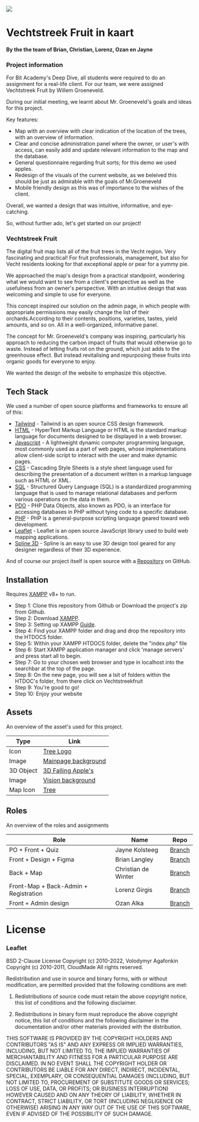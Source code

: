 ![](https://avatars.githubusercontent.com/u/53334549?s=280&v=4)

# Vechtstreek Fruit in kaart
#### By the the team of Brian, Christian, Lorenz, Ozan en Jayne

### Project information
For Bit Academy's Deep Dive, all students were required to do an assignment for a real-life client. For our team, we were assigned Vechtstreek Fruit by Willem Groeneveld. 

During our initial meeting, we learnt about Mr. Groeneveld's goals and ideas for this project.

Key features: 
- Map with an overview with clear indication of the location of the trees, with an overview of information. 
- Clear and concise administration panel where the owner, or user's with access, can easily add and update relevant information to the map and the database. 
- General questionnaire regarding fruit sorts; for this demo we used apples.
- Redesign of the visuals of the current website, as we beleived this should be just as admirable with the goals of Mr.Groeneveld 
- Mobile friendly design as this was of importance to the wishes of the client.

Overall, we wanted a design that was intuitive, informative, and eye-catching. 

So, without further ado, let's get started on our project! 

### Vechtstreek Fruit
The digital fruit map lists all of the fruit trees in the Vecht region. Very fascinating and practical! For fruit professionals, management, but also for Vecht residents looking for that exceptional apple or pear for a yummy pie. 

We approached the map's design from a practical standpoint, wondering what we would want to see from a client's perspective as well as the usefulness from an owner's perspective. With an intuitive design that was welcoming and simple to use for everyone.

This concept inspired our solution on the admin page, in which people with appropriate permissions may easily change the list of their orchards.According to their contents, positions, varieties, tastes, yield amounts, and so on. All in a well-organized, informative panel. 

The concept for Mr. Groeneveld's company was inspiring, particularly his approach to reducing the carbon impact of fruits that would otherwise go to waste. Instead of letting fruits rot on the ground, which just adds to the greenhouse effect. But instead revitalising and repurposing these fruits into organic goods for everyone to enjoy. 

We wanted the design of the website to emphasize this objective. 

## Tech Stack

We used a number of open source platforms and frameworks to ensure all of this:

- [Tailwind](https://tailwindcss.com/) - Tailwind is an open source CSS design framework.
- [HTML](https://en.wikipedia.org/wiki/HTML) - HyperText Markup Language or HTML is the standard markup language for documents designed to be displayed in a web browser.
- [Javascript](https://www.javascript.com/) - A lightweight dynamic computer programming language, most commonly used as a part of web pages, whose implementations allow client-side script to interact with the user and make dynamic pages.
- [CSS](https://en.wikipedia.org/wiki/CSS) - Cascading Style Sheets is a style sheet language used for describing the presentation of a document written in a markup language such as HTML or XML. 
- [SQL](https://en.wikipedia.org/wiki/SQL) - Structured Query Language (SQL) is a standardized programming language that is used to manage relational databases and perform various operations on the data in them.
- [PDO](https://www.php.net/manual/en/book.pdo.php) - PHP Data Objects, also known as PDO, is an interface for accessing databases in PHP without tying code to a specific database.
- [PHP](https://www.php.net/) - PHP is a general-purpose scripting language geared toward web development.
- [Leaflet](https://leafletjs.com/) - Leaflet is an open source JavaScript library used to build web mapping applications. 
- [Spline 3D](https://spline.design/) - Spline is an easy to use 3D design tool geared for any designer regardless of their 3D experience.

And of course our project itself is open source with a [Repository](https://github.com/LorenzGirgis/Vechtstreekfruit/tree/Brian) on GitHub.

## Installation

Requires [XAMPP](https://www.apachefriends.org/download.html) v8+ to run.
- Step 1: Clone this repository from Github or Download the project's zip from Github.
- Step 2: Download [XAMPP]((https://www.apachefriends.org/download.html)). 
- Step 3: Setting up XAMPP [Guide]((https://www.youtube.com/watch?v=1GevfhBGGWs)).
- Step 4: Find your XAMPP folder and drag and drop the repository into the HTDOCS folder. 
- Step 5: Within your XAMPP HTDOCS folder, delete the "index.php" file
- Step 6: Start XAMPP application manager and click 'manage servers' and press start all to begin.
- Step 7: Go to your chosen web browser and type in localhost into the searchbar at the top of the page. 
- Step 8: On the new page, you will see a lsit of folders within the HTDOC's folder, from there click on Vechtstreekfruit
- Step 9: You're good to go!
- Step 10: Enjoy your website

## Assets

An overview of the asset's used for this project.

| Type | Link |
| ------ | ------ |
| Icon | [Tree Logo](https://www.flaticon.com/free-icon/tree_2220094) |
| Image | [Mainpage background](https://www.pexels.com/photo/worms-eyeview-of-green-trees-957024/) |
| 3D Object | [3D Falling Apple's](https://sketchfab.com/3d-models/apple-643eb66651864bb78871e5c1066b4ef6) |
| Image | [Vision background](https://www.pexels.com/photo/man-on-a-tree-holding-apples-3019836/) |
| Map Icon | [Tree](https://www.flaticon.com/free-icon/tree_2220094) |


## Roles

An overview of the roles and assignments

| Role | Name | Repo | 
| ------ | ------ | ------ |
| PO + Front + Quiz | Jayne Kolsteeg | [Branch](https://github.com/LorenzGirgis/Vechtstreekfruit/tree/feature/adminpanelozan) |
| Front + Design + Figma| Brian Langley | [Branch](https://github.com/LorenzGirgis/Vechtstreekfruit/tree/Brian) |
| Back + Map | Christian de Winter | [Branch](https://github.com/LorenzGirgis/Vechtstreekfruit/tree/Christian) |
| Front-Map + Back-Admin + Registration | Lorenz Girgis  | [Branch](https://github.com/LorenzGirgis/Vechtstreekfruit/tree/Lorenz) |
| Front + Admin design | Ozan Alka | [Branch](https://github.com/LorenzGirgis/Vechtstreekfruit/tree/feature/adminpanelozan2) |



# License
### Leaflet

BSD 2-Clause License
Copyright (c) 2010-2022, Volodymyr Agafonkin
Copyright (c) 2010-2011, CloudMade
All rights reserved.

Redistribution and use in source and binary forms, with or without
modification, are permitted provided that the following conditions are met:

1. Redistributions of source code must retain the above copyright notice, this
   list of conditions and the following disclaimer.

2. Redistributions in binary form must reproduce the above copyright notice,
   this list of conditions and the following disclaimer in the documentation
   and/or other materials provided with the distribution.

THIS SOFTWARE IS PROVIDED BY THE COPYRIGHT HOLDERS AND CONTRIBUTORS "AS IS"
AND ANY EXPRESS OR IMPLIED WARRANTIES, INCLUDING, BUT NOT LIMITED TO, THE
IMPLIED WARRANTIES OF MERCHANTABILITY AND FITNESS FOR A PARTICULAR PURPOSE ARE
DISCLAIMED. IN NO EVENT SHALL THE COPYRIGHT HOLDER OR CONTRIBUTORS BE LIABLE
FOR ANY DIRECT, INDIRECT, INCIDENTAL, SPECIAL, EXEMPLARY, OR CONSEQUENTIAL
DAMAGES (INCLUDING, BUT NOT LIMITED TO, PROCUREMENT OF SUBSTITUTE GOODS OR
SERVICES; LOSS OF USE, DATA, OR PROFITS; OR BUSINESS INTERRUPTION) HOWEVER
CAUSED AND ON ANY THEORY OF LIABILITY, WHETHER IN CONTRACT, STRICT LIABILITY,
OR TORT (INCLUDING NEGLIGENCE OR OTHERWISE) ARISING IN ANY WAY OUT OF THE USE
OF THIS SOFTWARE, EVEN IF ADVISED OF THE POSSIBILITY OF SUCH DAMAGE.